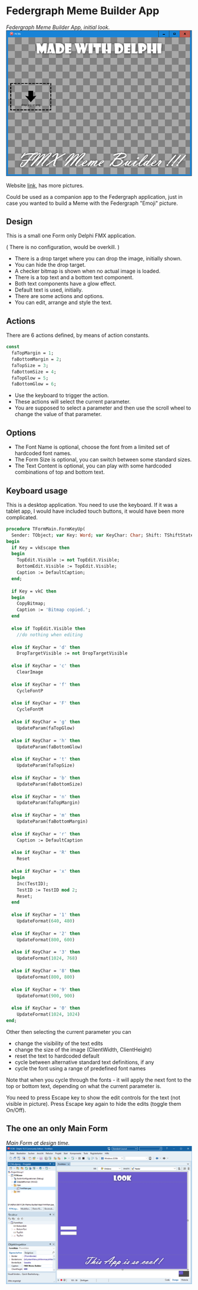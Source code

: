 # Federgraph Meme Builder App

*Federgraph Meme Builder App, initial look.*<br>
![Meme Builder](images/Meme-Builder-03.png)

Website [link](https://federgraph.de/federgraph-meme-builder-source.html), has more pictures.

Could be used as a companion app to the Federgraph application, just in case you wanted to build a Meme with the Federgraph "Emoji" picture.

## Design

This is a small one Form only Delphi FMX application.

( There is no configuration, would be overkill. )

- There is a drop target where you can drop the image, initially shown.
- You can hide the drop target.
- A checker bitmap is shown when no actual image is loaded.
- There is a top text and a bottom text component.
- Both text components have a glow effect.
- Default text is used, initially.
- There are some actions and options.
- You can edit, arrange and style the text.

## Actions

There are 6 actions defined, by means of action constants.

```pascal
const
  faTopMargin = 1;
  faBottomMargin = 2;
  faTopSize = 3;
  faBottomSize = 4;
  faTopGlow = 5;
  faBottomGlow = 6;
```

- Use the keyboard to trigger the action.
- These actions will select the current parameter.
- You are supposed to select a parameter and then use the scroll wheel to change the value of that parameter.

## Options

- The Font Name is optional, choose the font from a limited set of hardcoded font names.
- The Form Size is optional, you can switch between some standard sizes.
- The Text Content is optional, you can play with some hardcoded combinations of top and bottom text.

## Keyboard usage

This is a desktop application. You need to use the keyboard.
If it was a tablet app, I would have included touch buttons, it would have been more complicated.

```pascal
procedure TFormMain.FormKeyUp(
  Sender: TObject; var Key: Word; var KeyChar: Char; Shift: TShiftState);
begin
  if Key = vkEscape then
  begin
    TopEdit.Visible := not TopEdit.Visible;
    BottomEdit.Visible := TopEdit.Visible;
    Caption := DefaultCaption;
  end;

  if Key = vkC then
  begin
    CopyBitmap;
    Caption := 'Bitmap copied.';
  end

  else if TopEdit.Visible then
    //do nothing when editing

  else if KeyChar = 'd' then
    DropTargetVisible := not DropTargetVisible

  else if KeyChar = 'c' then
    ClearImage

  else if KeyChar = 'f' then
    CycleFontP

  else if KeyChar = 'F' then
    CycleFontM

  else if KeyChar = 'g' then
    UpdateParam(faTopGlow)

  else if KeyChar = 'h' then
    UpdateParam(faBottomGlow)

  else if KeyChar = 't' then
    UpdateParam(faTopSize)

  else if KeyChar = 'b' then
    UpdateParam(faBottomSize)

  else if KeyChar = 'n' then
    UpdateParam(faTopMargin)

  else if KeyChar = 'm' then
    UpdateParam(faBottomMargin)

  else if KeyChar = 'r' then
    Caption := DefaultCaption

  else if KeyChar = 'R' then
    Reset

  else if KeyChar = 'x' then
  begin
    Inc(TestID);
    TestID := TestID mod 2;
    Reset;
  end

  else if KeyChar = '1' then
    UpdateFormat(640, 480)

  else if KeyChar = '2' then
    UpdateFormat(800, 600)

  else if KeyChar = '3' then
    UpdateFormat(1024, 768)

  else if KeyChar = '8' then
    UpdateFormat(800, 800)

  else if KeyChar = '9' then
    UpdateFormat(900, 900)

  else if KeyChar = '0' then
    UpdateFormat(1024, 1024)
end;
```

Other then selecting the current parameter you can

- change the visibility of the text edits
- change the size of the image (ClientWidth, ClientHeight)
- reset the text to hardcoded default
- cycle between alternative standard text definitions, if any
- cycle the font using a range of predefined font names

Note that when you cycle through the fonts - it will apply the next font to the top or bottom text,
depending on what the current parameter is.

You need to press Escape key to show the edit controls for the text (not visible in picture).
Press Escape key again to hide the edits (toggle them On/Off).

## The one an only Main Form

*Main Form at design time.*<br>
![Meme Builder](images/Meme-Builder-02.png)